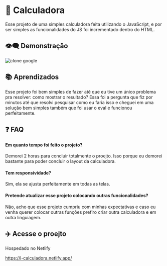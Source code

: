 
# 👋 Calculadora

Esse projeto de uma simples calculadora feita utilizando o JavaScript, 
e por ser simples as funcionalidades do JS foi incrementado dentro do HTML.

## 👁️‍🗨️ Demonstração
![clone google](https://cdn.discordapp.com/attachments/821534696433123348/1060348103078715432/calculadora.gif)
## 📚 Aprendizados

Esse projeto foi bem simples de fazer até que eu tive um único problema
pra resolver: como mostrar o resultado? Essa foi a pergunta que fiz por minutos
até que resolvi pesquisar como eu faria isso e cheguei em uma solução bem
simples também que foi usar o eval e funcionou perfeitamente.
## ❓ FAQ

#### Em quanto tempo foi feito o projeto?

Demorei 2 horas para concluir totalmente o proejto. Isso porque eu demorei
bastante para poder concluir o layout da calculadora.

#### Tem responsividade?

Sim, ela se ajusta perfeitamente em todas as telas.

#### Pretende atualizar esse projeto colocando outras funcionalidades?

Não, acho que esse projeto cumpriu com minhas expectativas e caso eu venha
querer colocar outras funções prefiro criar outra calculadora e em outra linguiagem.
## ✈️ Acesse o proejto

Hospedado no Netlify

https://l-calculadora.netlify.app/
